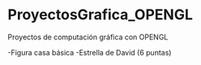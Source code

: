 # ProyectosGrafica_OPENGL
Proyectos de computación gráfica con OPENGL

-Figura casa básica
-Estrella de David (6 puntas)
